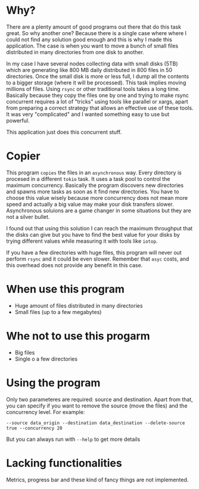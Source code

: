 # Why?
There are a plenty amount of good programs out there that do this task great. So why another one? Because there is a single case where where I could not find any solution good enough and this is why I made this application. The case is when you want to move a bunch of small files distributed in many
directories from one disk to another.

In my case I have several nodes collecting data with small disks (5TB) which are generating like 800 MB daily distributed in 800 files in 50 directories.
Once the small disk is more or less full, I dump all the contents to a bigger storage (where it will be processed). This task implies moving millions of files. Using `rsync` or other traditional tools takes a long time. Basically because they copy the files one by one and trying
to make rsync concurrent requires a lot of "tricks" using tools like parallel or xargs, apart from preparing a correct strategy
that allows an effective use of these tools. It was very "complicated" and I wanted something easy to use but powerful.

This application just does this concurrent stuff.

# Copier

This program `copies` the files in an `asynchronous` way. Every directory is procesed in a different `tokio` task. It uses a task pool to control
the maximum concurrency. Basically the program discovers new directories and spawns more tasks as soon as it find new directories. You have
to choose this value wisely because more concurrency does not mean more speed and actually a big value may make your disk transfers slower. Asynchronous soluions are a game changer in some situations but they are not a silver bullet.

I found out that using this solution I can reach the maximum throughput that the disks can give but
you have to find the best value for your disks by trying different values while measuring it with tools like `iotop`.

If you have a few directories with huge files, this program will never out perform `rsync` and it could be even slower. Remember that `asyc` costs, 
and this overhead does not provide any benefit in this case.


# When use this program
* Huge amount of files distributed in many directories
* Small files (up to a few megabytes)

# Whe not to use this progarm
* Big files
* Single o a few directories


# Using the program

Only two parameteres are required: source and destination. Apart from that, you can specify if you want to remove the source (move the files) and the concurrency level. For example:

```
--source data_origin --destination data_destination --delete-source true --concurrency 20
```

But you can always run with `--help` to get more details

# Lacking functionalities

Metrics, progress bar and these kind of fancy things are not implemented. 